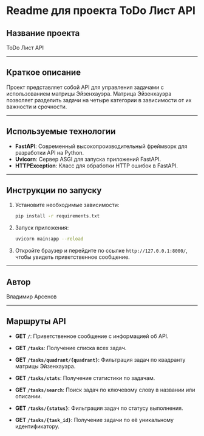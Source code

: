 # Readme для проекта ToDo Лист API

## Название проекта
ToDo Лист API

---

## Краткое описание
Проект представляет собой API для управления задачами с использованием матрицы Эйзенхауэра. Матрица Эйзенхауэра позволяет разделить задачи на четыре категории в зависимости от их важности и срочности.

---

## Используемые технологии
- **FastAPI**: Современный высокопроизводительный фреймворк для разработки API на Python.
- **Uvicorn**: Сервер ASGI для запуска приложений FastAPI.
- **HTTPException**: Класс для обработки HTTP ошибок в FastAPI.

---

## Инструкции по запуску
1. Установите необходимые зависимости:
   ```bash
   pip install -r requirements.txt
   ```

2. Запуск приложения:
   ```bash
   uvicorn main:app --reload
   ```

3. Откройте браузер и перейдите по ссылке `http://127.0.0.1:8000/`, чтобы увидеть приветственное сообщение.

---

## Автор
Владимир Арсенов

---

## Маршруты API
- **GET `/`**:
  Приветственное сообщение с информацией об API.

- **GET `/tasks`**:
  Получение списка всех задач.

- **GET `/tasks/quadrant/{quadrant}`**:
  Фильтрация задач по квадранту матрицы Эйзенхауэра.

- **GET `/tasks/stats`**:
  Получение статистики по задачам.

- **GET `/tasks/search`**:
  Поиск задач по ключевому слову в названии или описании.

- **GET `/tasks/{status}`**:
  Фильтрация задач по статусу выполнения.

- **GET `/tasks/{task_id}`**:
  Получение задачи по её уникальному идентификатору.